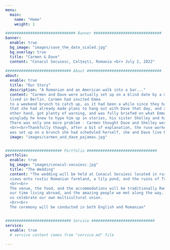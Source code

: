 ```yaml
---
menu:
  main:
    name: "Home"
    weight: 1

############################### Banner ##############################
banner:
  enable: true
  bg_image: "images/save_the_date_scaled.jpg"
  bg_overlay: true
  title: "Carmen & Dave"
  content: "Conacul Secuiesc, Colțești, Romania <br> July 2, 2022"
  
############################# About #################################
about:
  enable: true
  title: "Our Story"
  description: "A Romanian and an American walk into a bar..."
  content: "Carmen and Dave were actually set up on a blind date by a mutual friend, Emma, whom she knew from when she 
  lived in Berlin. Carmen had invited Emma
  to a weekend brunch to catch up, as it had been a while since they had seen each other. Emma had made the excuse 
  that she had already made plans to hang out with Dave that day, and asked if he could he come as well.<br><br>Dave, on the 
  other hand, got plenty of warning, and was fully briefed on what Emma was planning on doing. He even invited the best 
  winglady he knew to hype him up in stories, his sister Shelley and had plenty of time to be nervous leading up to the date. 
  There was only one more problem - Carmen thought Dave and Shelley were married because Shelley was wearing her wedding band.
  <br><br>Thankfully though, after a bit of explanation, the ruse worked, and while Carmen is still annoyed that she 
  was set up on a brunch she had scheduled herself, she and Dave live happily together in Berlin with their two pets, Luna and Mario"
  image: "images/carmen_and_dave_pajamas.jpg"


######################### Portfolio ###############################
portfolio:
  enable: true
  bg_image: "images/conacul-secuiesc.jpg"
  title: "The Wedding"
  content: "The wedding will be held at Conacul Secuiesc located in rural Transylvania. The venue is in the shadow of the Piatra Secuiului with beautiful
  views onto rustic Romanian farmland, a lily pond, and the ruins of Trascău Fortress.
  <br><br>
  The venue, the food, and the accommodations will be traditionally Romanian. The wedding guest list, however, reflects 
  our time living abroad, and the amazing people we met along the way. We cannot wait for you to bring your own language and traditions with you, and help
  us celebrate our own multicultural union. 
  <br><br>
  The ceremony will be conducted in both English and Romanian"


############################# Service ############################
service:
  enable: true
  # service content comes from "service.md" file
  
---
```

